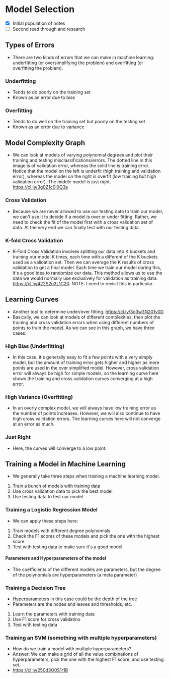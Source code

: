 # Model Selection

- [X] Initial population of notes
- [ ] Second read through and research

## Types of Errors
- There are two kinds of errors that we can make in machine learning: underfitting (or oversimplifying the problem) and overfitting (or overfitting the problem).

### Underfitting
- Tends to do poorly on the training set
- Known as an error due to bias

### Overfitting
- Tends to do well on the training set but poorly on the testing set
- Known as an error due to variance

## Model Complexity Graph
- We can look at models of varying polynomial degrees and plot their training and testing misclassifications/errors. The dotted line in this image is of validation error, whereas the solid line is training error. Notice that the model on the left is underfit (high training and validation error), whereas the model on the right is overfit (low training but high validation error). The middle model is just right. https://cl.ly/3g0Z1c0i0Q3a

### Cross Validation
- Because we are never allowed to use our testing data to train our model, we can't use it to decide if a model is over or under fitting. Rather, we need to check the fit of the model first with a cross validation set of data. At the very end we can finally test with our testing data.

### K-fold Cross Validation
- K-Fold Cross Validation involves splitting our data into K buckets and training our model K times, each time with a different of the K buckets used as a validation set. Then we can average the K results of cross validation to get a final model. Each time we train our model during this, it's a good idea to randomize our data. This method allows us to use the data we would normally use exclusively for validation as training data. https://cl.ly/422S2u3L1C20. NOTE: I need to revisit this in particular.

## Learning Curves
- Another tool to determine under/over fitting. https://cl.ly/3q3w3N201v0D
- Basically, we can look at models of different complexities, then plot the training and cross validation errors when using different numbers of points to train the model. As we can see in this graph, we have three cases:

### High Bias (Underfitting)
- In this case, it's generally easy to fit a few points with a very simply model, but the amount of training error gets higher and higher as more points are used in the over simplified model. However, cross validation error will always be high for simple models, so the learning curve here shows the training and cross validation curves converging at a high error.

### High Variance (Overfitting)
- In an overly complex model, we will always have low training error as the number of points increases. However, we will also continue to have high cross validation errors. The learning curves here will not converge at an error as much.

### Just Right
- Here, the curves will converge to a low point.

## Training a Model in Machine Learning
- We generally take three steps when training a machine learning model.

1) Train a bunch of models with training data
2) Use cross validation data to pick the best model
3) Use testing data to test our model

### Training a Logistic Regression Model
- We can apply these steps here:

1) Train models with different degree polynomials
2) Check the F1 scores of these models and pick the one with the highest score
3) Test with testing data to make sure it's a good model

#### Parameters and Hyperparameters of the model
- The coefficients of the different models are parameters, but the degree of the polynomials are hyperparameters (a meta parameter)

### Training a Decision Tree
- Hyperparameters in this case could be the depth of the tree
- Parameters are the nodes and leaves and thresholds, etc.

1) Learn the parameters with training data
2) Use F1 score for cross validatino
3) Test with testing data

### Training an SVM (something with multiple hyperparameters)
- How do we train a model with multiple hyperparameters?
- Answer: We can make a grid of all the value combinations of hyperparameters, pick the one with the highest F1 score, and use testing set.
- https://cl.ly/250d3G0S1r1B


